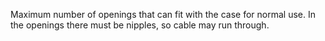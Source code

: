 ﻿Maximum number of openings that can fit with the case for normal use. In the openings there must be nipples, so cable may run through.